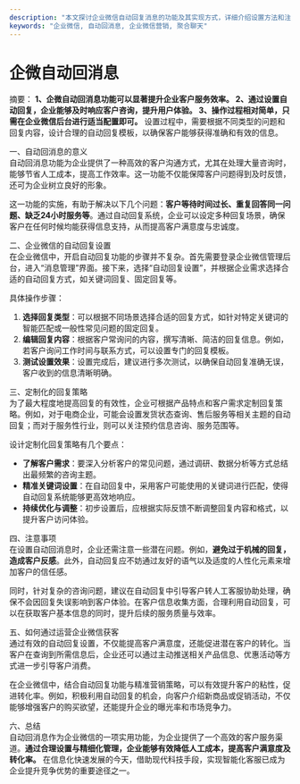 ```yaml
---
description: "本文探讨企业微信自动回复消息的功能及其实现方式，详细介绍设置方法和注意事项。"
keywords: "企业微信, 自动回消息, 企业微信营销, 聚合聊天"
---
```

# 企微自动回消息

摘要： 
**1、企微自动回消息功能可以显著提升企业客户服务效率。 2、通过设置自动回复，企业能够及时响应客户咨询，提升用户体验。 3、操作过程相对简单，只需在企业微信后台进行适当配置即可。** 设置过程中，需要根据不同类型的问题和回复内容，设计合理的自动回复模板，以确保客户能够获得准确和有效的信息。

一、自动回消息的意义  
自动回消息功能为企业提供了一种高效的客户沟通方式，尤其在处理大量咨询时，能够节省人工成本，提高工作效率。这一功能不仅能保障客户问题得到及时反馈，还可为企业树立良好的形象。

这一功能的实施，有助于解决以下几个问题：**客户等待时间过长、重复回答同一问题、缺乏24小时服务等**。通过自动回复系统，企业可以设定多种回复场景，确保客户在任何时候均能获得信息支持，从而提高客户满意度与忠诚度。

二、企业微信的自动回复设置  
在企业微信中，开启自动回复功能的步骤并不复杂。首先需要登录企业微信管理后台，进入“消息管理”界面。接下来，选择“自动回复设置”，并根据企业需求选择合适的自动回复方式，如关键词回复、固定回复等。

具体操作步骤：  
1. **选择回复类型**：可以根据不同场景选择合适的回复方式，如针对特定关键词的智能匹配或一般性常见问题的固定回复。  
2. **编辑回复内容**：根据客户常询问的内容，撰写清晰、简洁的回复信息。例如，若客户询问工作时间与联系方式，可以设置专门的回复模板。  
3. **测试设置效果**：设置完成后，建议进行多次测试，以确保自动回复准确无误，客户收到的信息清晰明确。

三、定制化的回复策略  
为了最大程度地提高回复的有效性，企业可根据产品特点和客户需求定制回复策略。例如，对于电商企业，可能会设置发货状态查询、售后服务等相关主题的自动回复；而对于服务性行业，则可以关注预约信息咨询、服务范围等。

设计定制化回复策略有几个要点：  
- **了解客户需求**：要深入分析客户的常见问题，通过调研、数据分析等方式总结出最频繁的咨询主题。  
- **精准关键词设置**：在自动回复中，采用客户可能使用的关键词进行匹配，使得自动回复系统能够更高效地响应。  
- **持续优化与调整**：初步设置后，应根据实际反馈不断调整回复内容和格式，以提升客户访问体验。

四、注意事项  
在设置自动回消息时，企业还需注意一些潜在问题。例如，**避免过于机械的回复，造成客户反感**。此外，自动回复应不妨通过友好的语气以及适度的人性化元素来增加客户的信任感。

同时，针对复杂的咨询问题，建议在自动回复中引导客户转人工客服协助处理，确保不会因回复失误影响到客户体验。在客户信息收集方面，合理利用自动回复，可以在获取客户基本信息的同时，提升后续的服务质量与效率。

五、如何通过运营企业微信获客  
通过有效的自动回复设置，不仅能提高客户满意度，还能促进潜在客户的转化。当客户在查询到所需信息后，企业还可以通过主动推送相关产品信息、优惠活动等方式进一步引导客户消费。  

在企业微信中，结合自动回复功能与精准营销策略，可以有效提升客户的粘性，促进转化率。例如，积极利用自动回复的机会，向客户介绍新商品或促销活动，不仅能够增强客户的购买欲望，还能提升企业的曝光率和市场竞争力。

六、总结  
自动回消息作为企业微信的一项实用功能，为企业提供了一个高效的客户服务渠道。**通过合理设置与精细化管理，企业能够有效降低人工成本，提高客户满意度及转化率。** 在信息化快速发展的今天，借助现代科技手段，实现智能化客服已成为企业提升竞争优势的重要途径之一。
